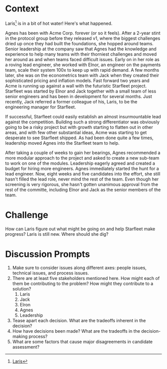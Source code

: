 # Context

Laris[^1] is in a bit of hot water! Here's what happened.

Agnes has been with Acme Corp. forever (or so it feels). After a 2-year stint in the protocol group before they released v1, where the biggest challenges dried up once they had built the foundations, she hopped around teams. Senior leadership at the company saw that Agnes had the knowledge and experience to help many teams with their thorniest challenges and moved her around as and when teams faced difficult issues. Early on in her role as a roving lead engineer, she worked with Elnor, an engineer on the payments team, scale their system 100x to keep up with rapid demand. A few months later, she was on the econometrics team with Jack when they created their sophisticated pricing and inflation models. Fast forward two years and Acme is running up against a wall with the futuristic Starfleet project. Starfleet was started by Elnor and Jack together with a small team of less senior engineers and has been in development for several months. Just recently, Jack referred a former colleague of his, Laris, to be the engineering manager for Starfleet. 

If successful, Starfleet could easily establish an almost insurmountable lead against the competition. Building such a strong differentiator was obviously going to be a risky project but with growth starting to flatten out in other areas, and with few other substantial ideas, Acme was starting to get desperate to see Starfleet shipped. As had been done quite a few times, leadership moved Agnes into the Starfleet team to help.

After taking a couple of weeks to gain her bearings, Agnes recommended a more modular approach to the project and asked to create a new sub-team to work on one of the modules. Leadership eagerly agreed and created a budget for hiring more engineers. Agnes immediately started the hunt for a lead engineer. Now, eight weeks and five candidates into the effort, she still hasn't filled the lead role, never mind the rest of the team. Even though her screening is very rigorous, she hasn't gotten unanimous approval from the rest of the committe, including Elnor and Jack as the senior members of the team.

# Challenge

How can Laris figure out what might be going on and help Starfleet make progress? Laris is still new. Where should she dig?

# Discussion Prompts

1. Make sure to consider issues along different axes: people issues, technical issues, and process issues.
2. There are at least five stakeholders mentioned here. How might each of them be contributing to the problem? How might they contribute to a solution?
   1. Laris
   2. Jack
   3. Elron
   4. Agnes
   5. Leadership
4. Tease apart each decision. What are the tradeoffs inherent in the decision?
5. How have decisions been made? What are the tradeoffs in the decision-making process?
6. What are some factors that cause major disagreements in candidate assessment?

[^1]: [Laris](https://en.wikipedia.org/wiki/Star_Trek:_Picard)
